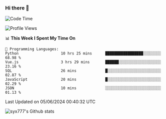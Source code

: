 ### Hi there 👋

<!--
**syx777/syx777** is a ✨ _special_ ✨ repository because its `README.md` (this file) appears on your GitHub profile.

Here are some ideas to get you started:

- 🔭 I’m currently working on ...
- 🌱 I’m currently learning ...
- 👯 I’m looking to collaborate on ...
- 🤔 I’m looking for help with ...
- 💬 Ask me about ...
- 📫 How to reach me: ...
- 😄 Pronouns: ...
- ⚡ Fun fact: ...
-->
<!--START_SECTION:waka-->
![Code Time](http://img.shields.io/badge/Code%20Time-121%20hrs%2033%20mins-blue)

![Profile Views](http://img.shields.io/badge/Profile%20Views-13-blue)

📊 **This Week I Spent My Time On** 

```text
💬 Programming Languages: 
Python                   10 hrs 25 mins      █████████████████░░░░░░░░   68.98 % 
Vue.js                   3 hrs 29 mins       ██████░░░░░░░░░░░░░░░░░░░   23.16 % 
SQL                      26 mins             █░░░░░░░░░░░░░░░░░░░░░░░░   02.87 % 
JavaScript               20 mins             █░░░░░░░░░░░░░░░░░░░░░░░░   02.29 % 
JSON                     10 mins             ░░░░░░░░░░░░░░░░░░░░░░░░░   01.13 % 
```


 Last Updated on 05/06/2024 00:40:32 UTC
<!--END_SECTION:waka-->

![syx777's Github stats](https://github-readme-stats.vercel.app/api?username=syx777&show_icons=true&count_private=true&t=123456)

